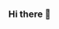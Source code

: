 ### Hi there 👋

<!--
**adp-mkpl-test-bellotti/adp-mkpl-test-bellotti** is a ✨ _special_ ✨ repository because its `README.md` (this file) appears on your GitHub profile.

Here are some ideas to get you started:

- 🔭 I’m currently working on create a Readme.md and a sample helloworld.txt (static txt file)
- testing job integration
-  
